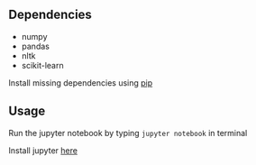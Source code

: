 
## Dependencies

* numpy
* pandas
* nltk
* scikit-learn

Install missing dependencies using [pip](https://pip.pypa.io/en/stable/)

## Usage

Run the jupyter notebook by typing `jupyter notebook` in terminal

Install jupyter [here](http://jupyter.readthedocs.io/en/latest/install.html)

